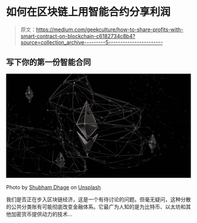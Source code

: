# 如何在区块链上用智能合约分享利润

> 原文：<https://medium.com/geekculture/how-to-share-profits-with-smart-contract-on-blockchain-c6182734c8b4?source=collection_archive---------5----------------------->

## 写下你的第一份智能合同

![](img/6ac176d9961b0ad649a1ccf4b9b58733.png)

Photo by [Shubham Dhage](https://unsplash.com/@theshubhamdhage?utm_source=unsplash&utm_medium=referral&utm_content=creditCopyText) on [Unsplash](https://unsplash.com/s/photos/blockchain?utm_source=unsplash&utm_medium=referral&utm_content=creditCopyText)

我们是否正在步入区块链经济，这是一个有待讨论的问题。但毫无疑问，这种分散的公共分类账有可能彻底改变金融体系。它最广为人知的是为比特币、以太坊和其他加密货币提供动力的技术…